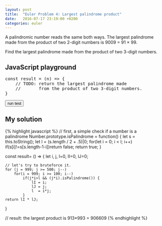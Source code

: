 ```yaml
---
layout: post
title:  "Euler Problem 4: Largest palindrome product"
date:   2016-07-17 23:19:00 +0200
categories: euler
---
```

A palindromic number reads the same both ways. The largest palindrome made from the product of two 2-digit numbers is 9009 = 91 × 99.

Find the largest palindrome made from the product of two 3-digit numbers.

## JavaScript playground

<pre class="edit" id="editor0">
const result = (n) => {
    // TODO: return the largest palindrome made 
    //       from the product of two 3-digit numbers.
}
</pre>
<button class="test" id="buttonTest0"> run test </button>

<script type="text/html" class="test" id="test0">
(result() == 906609)
</script>

## My solution

<div class="spoiler">
{% highlight javascript %}
// first, a simple check if a number is a palindrome
Number.prototype.isPalindrome = function() {
    let s = this.toString();
    let l = (s.length / 2 + .5)|0;
    for(let i = 0; i < l; i++)
        if(s[i]!=s[s.length-1-i])return false;
   return true;
}

const result= () => {
    let i, j, l=0, lI=0, lJ=0;
    
    // let's try to bruteforce it.
    for (j = 999; j >= 500; j--)
        for(i = 999; i >= 100; i--)
            if(j*i>l && (j*i).isPalindrome()) {
                lI = i; 
                lJ = j;
                l  = i*j;
            }
    return lI * lJ;
}

// result: the largest product is 913*993 = 906609
{% endhighlight %}
</div>